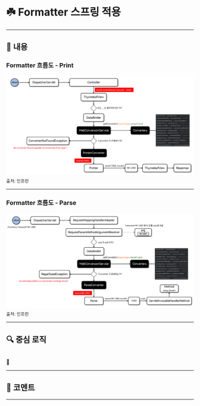 # ☘️ Formatter 스프링 적용

---

## 📖 내용

### Formatter 흐름도 - Print
![image_1.png](image_1.png)
<sub>출처: 인프런</sub>

---

### Formatter 흐름도 - Parse
![image_2.png](image_2.png)
<sub>출처: 인프런</sub>

---

## 🔍 중심 로직

```java
```

📌

---

## 💬 코멘트

---
